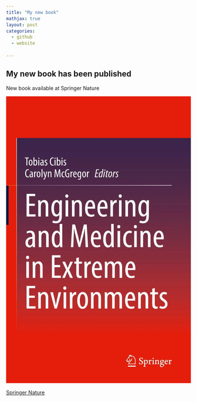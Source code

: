 ```yaml
---
title: "My new book"
mathjax: true
layout: post 
categories:
  - github
  - website

---
```


## My new book has been published 

New book available at Springer Nature

![Book Cover](/assets/eecover.png)

[Springer Nature](http://https://link.springer.com/book/10.1007/978-3-030-96921-9)
